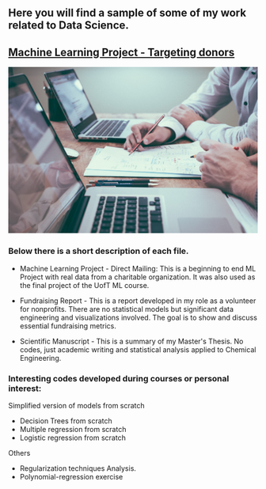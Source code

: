 ## Here you will find a sample of some of my work related to Data Science. 


## [Machine Learning Project - Targeting donors](https://github.com/Lpolicarpo/Portfolio/blob/master/Machine%20Learning%20Project%20-%20Direct%20Mailing.ipynb)

![](/images/project.jpg)

### Below there is a short description of each file.  

- Machine Learning Project - Direct Mailing: This is a beginning to end ML Project with real data from a charitable organization. It was also used as the final project of the UofT ML course. 

- Fundraising Report - This is a report developed in my role as a volunteer for nonprofits. There are no statistical models but significant data engineering and visualizations involved. The goal is to show and discuss essential fundraising metrics.

- Scientific Manuscript - This is a summary of my Master's Thesis. No codes, just academic writing and statistical analysis applied to Chemical Engineering.  

### Interesting codes developed during courses or personal interest:

Simplified version of models from scratch
- Decision Trees from scratch
- Multiple regression from scratch
- Logistic regression from scratch

Others
- Regularization techniques Analysis.
- Polynomial-regression exercise
